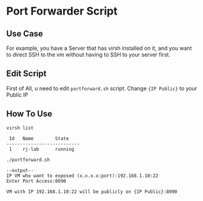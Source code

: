 # Port Forwarder Script

## Use Case

For example, you have a Server that has virsh installed on it, and you want to direct SSH to the vm without having to SSH to your server first.

## Edit Script

First of All, u need to edit `portforward.sh` script. Change `{IP Public}` to your Public IP

## How To Use

```
virsh list

 Id   Name        State
---------------------------
 1    rj-lab      running

./portforward.sh

--output--
IP VM who want to exposed (x.x.x.x:port):192.168.1.10:22
Enter Port Access:8090

VM with IP 192.168.1.10:22 will be publicly on {IP Public}:8090
```